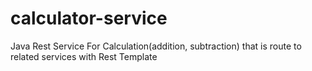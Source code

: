 # calculator-service
Java Rest Service For Calculation(addition, subtraction) that is route to related services with Rest Template
